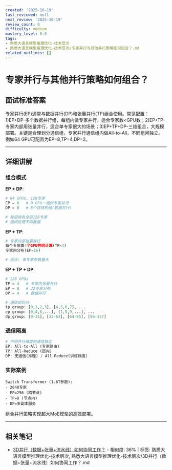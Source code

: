 ```yaml
---
created: '2025-10-19'
last_reviewed: null
next_review: '2025-10-19'
review_count: 0
difficulty: medium
mastery_level: 0.0
tags:
- 熟悉大语言模型推理优化-技术层次
- 熟悉大语言模型推理优化-技术层次/专家并行与其他并行策略如何组合？.md
related_outlines: []
---
```

# 专家并行与其他并行策略如何组合？

## 面试标准答案

专家并行(EP)通常与数据并行(DP)和张量并行(TP)组合使用。常见配置：1)EP+DP-多个数据并行组，每组内做专家并行，适合专家数<GPU数；2)EP+TP-专家内部用张量并行，适合单专家很大的场景；3)EP+TP+DP-三维组合，大规模部署。关键是合理划分通信组，专家并行通信组内做All-to-All，不同组间独立。例如64 GPU可配置为EP=8,TP=4,DP=2。

---

## 详细讲解

### 组合模式

**EP + DP**:
```python
# 64 GPUs, 128专家
EP = 8   # 8 GPU一组做专家并行
DP = 8   # 8个这样的组(数据并行)

# 每组持有全部128专家
# 组间处理不同数据
```

**EP + TP**:
```python
# 专家内部张量并行
每个专家由4个GPU共同计算(TP=4)
专家间分布(EP=16)

# 适合: 单专家参数量大
```

**EP + TP + DP**:
```python
# 128 GPUs
TP = 4   # 专家内张量并行
EP = 8   # 32专家分布
DP = 4   # 数据并行

# 通信组划分
tp_group: [0,1,2,3], [4,5,6,7], ...
ep_group: [0,4,8,...], [1,5,9,...], ...
dp_group: [0-31], [32-63], [64-95], [96-127]
```

### 通信隔离

```python
# 不同并行维度的通信独立
EP: All-to-All (专家路由)
TP: All-Reduce (层内)
DP: 无通信(推理) / All-Reduce(训练梯度)
```

### 实际案例

```
Switch Transformer (1.6T参数):
- 2048专家
- EP=256 (跨节点)
- TP=8 (节点内)
- DP=多副本服务
```

组合并行策略实现超大MoE模型的高效部署。


---

## 相关笔记
<!-- 自动生成 -->

- [3D并行（数据+张量+流水线）如何协同工作？](notes/熟悉大语言模型推理优化-技术层次/3D并行（数据+张量+流水线）如何协同工作？.md) - 相似度: 36% | 标签: 熟悉大语言模型推理优化-技术层次, 熟悉大语言模型推理优化-技术层次/3D并行（数据+张量+流水线）如何协同工作？.md

